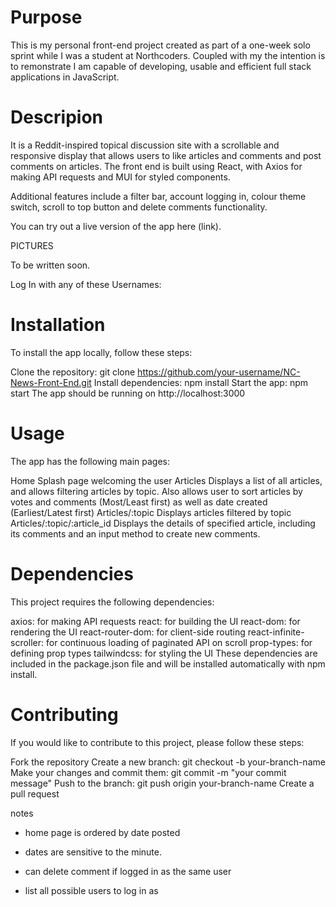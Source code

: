 # Purpose

This is my personal front-end project created as part of a one-week solo sprint while I was a student at Northcoders. Coupled with my <backend Project> the intention is to remonstrate I am capable of developing, usable and efficient full stack applications in JavaScript. 

# Descripion
  
It is a Reddit-inspired topical discussion site with a scrollable and responsive display that allows users to like articles and comments and post comments on articles. The front end is built using React, with Axios for making API requests and MUI for styled components. 
  
Additional features include a filter bar, account logging in, colour theme switch, scroll to top button and delete comments functionality.


You can try out a live version of the app here (link).

PICTURES

To be written soon.

  
Log In with any of these Usernames:

# Installation
  
To install the app locally, follow these steps:

Clone the repository: git clone https://github.com/your-username/NC-News-Front-End.git
Install dependencies: npm install
Start the app: npm start
The app should be running on http://localhost:3000

# Usage
  
The app has the following main pages:

Home Splash page welcoming the user
Articles Displays a list of all articles, and allows filtering articles by topic. Also allows user to sort articles by votes and comments (Most/Least first) as well as date created (Earliest/Latest first)
Articles/:topic Displays articles filtered by topic
Articles/:topic/:article_id Displays the details of specified article, including its comments and an input method to create new comments.
  
# Dependencies
  
This project requires the following dependencies:

axios: for making API requests
react: for building the UI
react-dom: for rendering the UI
react-router-dom: for client-side routing
react-infinite-scroller: for continuous loading of paginated API on scroll
prop-types: for defining prop types
tailwindcss: for styling the UI
These dependencies are included in the package.json file and will be installed automatically with npm install.

# Contributing
  
If you would like to contribute to this project, please follow these steps:

Fork the repository
Create a new branch: git checkout -b your-branch-name
Make your changes and commit them: git commit -m "your commit message"
Push to the branch: git push origin your-branch-name
Create a pull request

notes

- home page is ordered by date posted

- dates are sensitive to the minute. 

- can delete comment if logged in as the same user

- list all possible users to log in as 




